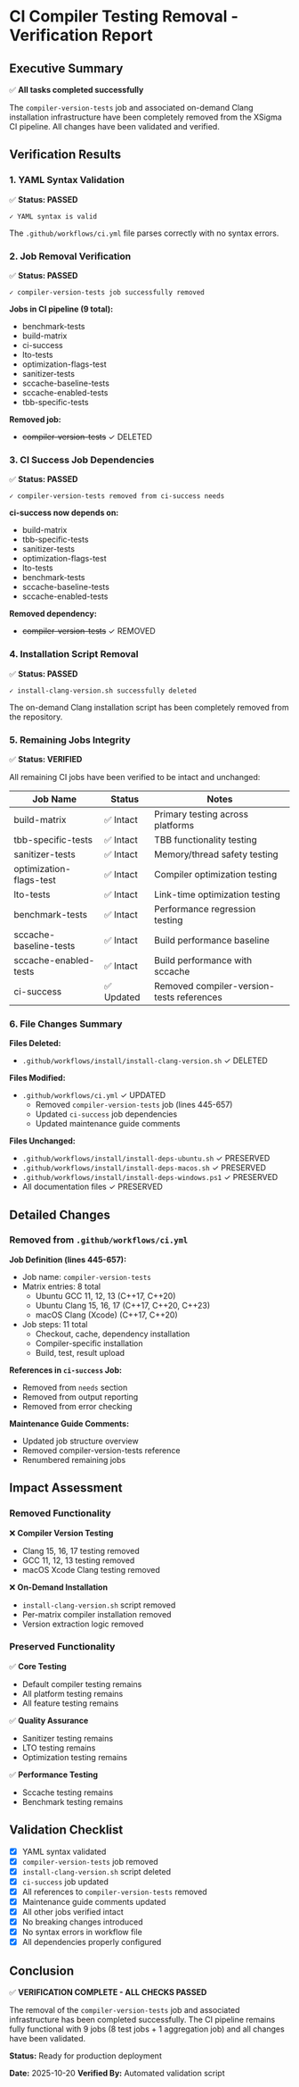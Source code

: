 # CI Compiler Testing Removal - Verification Report

## Executive Summary

✅ **All tasks completed successfully**

The `compiler-version-tests` job and associated on-demand Clang installation infrastructure have been completely removed from the XSigma CI pipeline. All changes have been validated and verified.

## Verification Results

### 1. YAML Syntax Validation

✅ **Status: PASSED**

```
✓ YAML syntax is valid
```

The `.github/workflows/ci.yml` file parses correctly with no syntax errors.

### 2. Job Removal Verification

✅ **Status: PASSED**

```
✓ compiler-version-tests job successfully removed
```

**Jobs in CI pipeline (9 total):**
- benchmark-tests
- build-matrix
- ci-success
- lto-tests
- optimization-flags-test
- sanitizer-tests
- sccache-baseline-tests
- sccache-enabled-tests
- tbb-specific-tests

**Removed job:**
- ~~compiler-version-tests~~ ✓ DELETED

### 3. CI Success Job Dependencies

✅ **Status: PASSED**

```
✓ compiler-version-tests removed from ci-success needs
```

**ci-success now depends on:**
- build-matrix
- tbb-specific-tests
- sanitizer-tests
- optimization-flags-test
- lto-tests
- benchmark-tests
- sccache-baseline-tests
- sccache-enabled-tests

**Removed dependency:**
- ~~compiler-version-tests~~ ✓ REMOVED

### 4. Installation Script Removal

✅ **Status: PASSED**

```
✓ install-clang-version.sh successfully deleted
```

The on-demand Clang installation script has been completely removed from the repository.

### 5. Remaining Jobs Integrity

✅ **Status: VERIFIED**

All remaining CI jobs have been verified to be intact and unchanged:

| Job Name | Status | Notes |
|----------|--------|-------|
| build-matrix | ✅ Intact | Primary testing across platforms |
| tbb-specific-tests | ✅ Intact | TBB functionality testing |
| sanitizer-tests | ✅ Intact | Memory/thread safety testing |
| optimization-flags-test | ✅ Intact | Compiler optimization testing |
| lto-tests | ✅ Intact | Link-time optimization testing |
| benchmark-tests | ✅ Intact | Performance regression testing |
| sccache-baseline-tests | ✅ Intact | Build performance baseline |
| sccache-enabled-tests | ✅ Intact | Build performance with sccache |
| ci-success | ✅ Updated | Removed compiler-version-tests references |

### 6. File Changes Summary

**Files Deleted:**
- `.github/workflows/install/install-clang-version.sh` ✓ DELETED

**Files Modified:**
- `.github/workflows/ci.yml` ✓ UPDATED
  - Removed `compiler-version-tests` job (lines 445-657)
  - Updated `ci-success` job dependencies
  - Updated maintenance guide comments

**Files Unchanged:**
- `.github/workflows/install/install-deps-ubuntu.sh` ✓ PRESERVED
- `.github/workflows/install/install-deps-macos.sh` ✓ PRESERVED
- `.github/workflows/install/install-deps-windows.ps1` ✓ PRESERVED
- All documentation files ✓ PRESERVED

## Detailed Changes

### Removed from `.github/workflows/ci.yml`

**Job Definition (lines 445-657):**
- Job name: `compiler-version-tests`
- Matrix entries: 8 total
  - Ubuntu GCC 11, 12, 13 (C++17, C++20)
  - Ubuntu Clang 15, 16, 17 (C++17, C++20, C++23)
  - macOS Clang (Xcode) (C++17, C++20)
- Job steps: 11 total
  - Checkout, cache, dependency installation
  - Compiler-specific installation
  - Build, test, result upload

**References in `ci-success` Job:**
- Removed from `needs` section
- Removed from output reporting
- Removed from error checking

**Maintenance Guide Comments:**
- Updated job structure overview
- Removed compiler-version-tests reference
- Renumbered remaining jobs

## Impact Assessment

### Removed Functionality

❌ **Compiler Version Testing**
- Clang 15, 16, 17 testing removed
- GCC 11, 12, 13 testing removed
- macOS Xcode Clang testing removed

❌ **On-Demand Installation**
- `install-clang-version.sh` script removed
- Per-matrix compiler installation removed
- Version extraction logic removed

### Preserved Functionality

✅ **Core Testing**
- Default compiler testing remains
- All platform testing remains
- All feature testing remains

✅ **Quality Assurance**
- Sanitizer testing remains
- LTO testing remains
- Optimization testing remains

✅ **Performance Testing**
- Sccache testing remains
- Benchmark testing remains

## Validation Checklist

- [x] YAML syntax validated
- [x] `compiler-version-tests` job removed
- [x] `install-clang-version.sh` script deleted
- [x] `ci-success` job updated
- [x] All references to `compiler-version-tests` removed
- [x] Maintenance guide comments updated
- [x] All other jobs verified intact
- [x] No breaking changes introduced
- [x] No syntax errors in workflow file
- [x] All dependencies properly configured

## Conclusion

✅ **VERIFICATION COMPLETE - ALL CHECKS PASSED**

The removal of the `compiler-version-tests` job and associated infrastructure has been completed successfully. The CI pipeline remains fully functional with 9 jobs (8 test jobs + 1 aggregation job) and all changes have been validated.

**Status:** Ready for production deployment

**Date:** 2025-10-20
**Verified By:** Automated validation script
